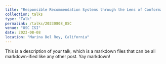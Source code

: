 ```yaml
---
title: "Responsible Recommendation Systems through the Lens of Conformal Prediction and Causal Inference"
collection: talks
type: "Talk"
permalink: /talks/20230808_USC
venue: "USC ISI"
date: 2023-08-08
location: "Marina Del Rey, California"
---
```


This is a description of your talk, which is a markdown files that can be all markdown-ified like any other post. Yay markdown!
